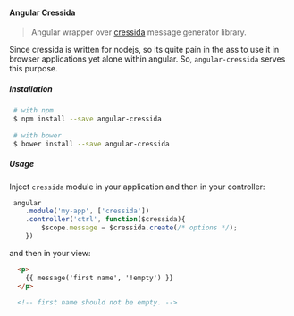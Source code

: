 #### Angular Cressida
> Angular wrapper over [cressida](https://github.com/umayr/cressida) message generator library.

Since cressida is written for nodejs, so its quite pain in the ass to use it in browser applications yet alone within angular. So, `angular-cressida` serves this purpose.

##### Installation

``` bash
 # with npm
 $ npm install --save angular-cressida
 
 # with bower
 $ bower install --save angular-cressida
```

##### Usage

Inject `cressida` module in your application and then in your controller:

``` javascript
 angular
    .module('my-app', ['cressida'])
    .controller('ctrl', function($cressida){
        $scope.message = $cressida.create(/* options */);
    })
```
and then in your view:
``` html
  <p>
    {{ message('first name', '!empty') }} 
  </p>
  
  <!-- first name should not be empty. -->
```
